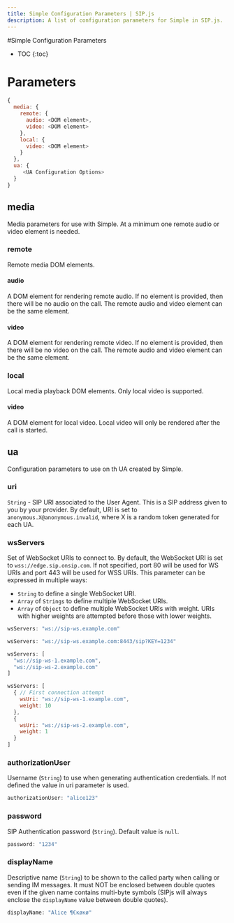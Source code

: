```yaml
---
title: Simple Configuration Parameters | SIP.js
description: A list of configuration parameters for Simple in SIP.js.
---
```

#Simple Configuration Parameters

* TOC
{:toc}

# Parameters

~~~ javascript
{
  media: {
    remote: {
      audio: <DOM element>,
      video: <DOM element>
    },
    local: {
      video: <DOM element>
    }
  },
  ua: {
     <UA Configuration Options>
  }
}
~~~

## media

Media parameters for use with Simple. At a minimum one remote audio or video element is needed.

### remote

Remote media DOM elements.

#### audio

A DOM element for rendering remote audio. If no element is provided, then there will be no audio on the call. The remote audio and video element can be the same element.

#### video

A DOM element for rendering remote video. If no element is provided, then there will be no video on the call. The remote audio and video element can be the same element.

### local

Local media playback DOM elements. Only local video is supported.

#### video

A DOM element for local video. Local video will only be rendered after the call is started.

## ua

Configuration parameters to use on th UA created by Simple.

### uri

`String` - SIP URI associated to the User Agent. This is a SIP address given to you by your provider.  By default, URI is set to `anonymous.X@anonymous.invalid`, where X is a random token generated for each UA.

### wsServers

Set of WebSocket URIs to connect to. By default, the WebSocket URI is set to `wss://edge.sip.onsip.com`. If not specified, port 80 will be used for WS URIs and port 443 will be used for WSS URIs. This parameter can be expressed in multiple ways:

* `String` to define a single WebSocket URI.
* `Array` of `Strings` to define multiple WebSocket URIs.
* `Array` of `Object` to define multiple WebSocket URIs with weight. URIs with higher weights are attempted before those with lower weights.

~~~ javascript
wsServers: "ws://sip-ws.example.com"
~~~

~~~ javascript
wsServers: "ws://sip-ws.example.com:8443/sip?KEY=1234"
~~~

~~~ javascript
wsServers: [
  "ws://sip-ws-1.example.com",
  "ws://sip-ws-2.example.com"
]
~~~

~~~ javascript
wsServers: [
  { // First connection attempt
    wsUri: "ws://sip-ws-1.example.com",
    weight: 10
  },
  {
    wsUri: "ws://sip-ws-2.example.com",
    weight: 1
  }
]
~~~

### authorizationUser
Username (`String`) to use when generating authentication credentials. If not defined the value in uri parameter is used.

~~~ javascript
authorizationUser: "alice123"
~~~

### password
SIP Authentication password (`String`).   Default value is `null`.

~~~ javascript
password: "1234"
~~~

### displayName
Descriptive name (`String`) to be shown to the called party when calling or sending IM messages. It must NOT be enclosed between double quotes even if the given name contains multi-byte symbols (SIPjs will always enclose the `displayName` value between double quotes).

~~~ javascript
displayName: "Alice ¶€ĸøĸø"
~~~

